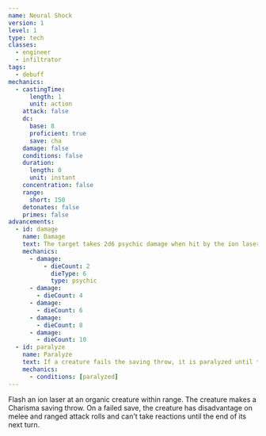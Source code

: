 ```yaml
---
name: Neural Shock
version: 1
level: 1
type: tech
classes:
  - engineer
  - infiltrator
tags:
  - debuff
mechanics:
  - castingTime:
      length: 1
      unit: action
    attack: false
    dc:
      base: 8
      proficient: true
      save: cha
    damage: false
    conditions: false
    duration:
      length: 0
      unit: instant
    concentration: false
    range:
      short: 150
    detonates: false
    primes: false
advancements:
  - id: damage
    name: Damage
    text: The target takes 2d6 psychic damage when hit by the ion laser. This damage increases by 2d6 for each slot level above the 1st.
    mechanics:
      - damage:
          - dieCount: 2
            dieType: 6
            type: psychic
      - damage:
        - dieCount: 4
      - damage:
        - dieCount: 6
      - damage:
        - dieCount: 8
      - damage:
        - dieCount: 10
  - id: paralyze
    name: Paralyze
    text: If a creature fails the saving throw, it is paralyzed until the end of its next turn.
    mechanics:
      - conditions: [paralyzed]
---
```

Flash an ion laser at an organic creature within range. The creature makes a Charisma saving throw. On a failed save,
the creature has disadvantage on melee and ranged attack rolls and can't take reactions until the end of its
next turn.
